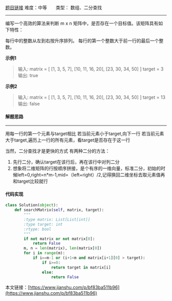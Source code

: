  [题目链接](https://leetcode-cn.com/problems/search-a-2d-matrix/)
难度：中等         &nbsp;&nbsp;&nbsp;&nbsp;&nbsp;&nbsp;类型：  数组、二分查找
***
 编写一个高效的算法来判断 m x n 矩阵中，是否存在一个目标值。该矩阵具有如下特性：

每行中的整数从左到右按升序排列。
每行的第一个整数大于前一行的最后一个整数。
 
**示例1**
> 输入:
matrix = [
  [1,   3,  5,  7],
  [10, 11, 16, 20],
  [23, 30, 34, 50]
]
target = 3
输出: true

**示例2**
>输入:
matrix = [
  [1,   3,  5,  7],
  [10, 11, 16, 20],
  [23, 30, 34, 50]
]
target = 13
输出: false

#### 解题思路
***
用每一行的第一个元素与target相比
若当前元素小于target,向下一行
若当前元素大于target,遍历上一行的所有元素，看target是否存在于这一行

当然，二分查找才是更快的方式
有两种二分的方法：
1. 先行二分，确认target在该行后，再在该行中对列二分
2. 想象将二维矩阵的行按顺序拼接，是个有序的一维向量，标准二分，初始的时候left=0,right=n*m-1,mid=（left+right）/2,记得换回二维坐标去取元素值再和target比较就行


#### 代码实现
```python
class Solution(object):
    def searchMatrix(self, matrix, target):
        """
        :type matrix: List[List[int]]
        :type target: int
        :rtype: bool
        """
        if not matrix or not matrix[0]:
            return False
        m, n = len(matrix), len(matrix[0])
        for i in range(m):
            if i==m-1 or (i+1<m and matrix[i+1][0] > target):
                if i>=0:
                    return target in matrix[i]
                else:
                    return False
```

本文链接：[https://www.jianshu.com/p/bf83ba511b96](https://www.jianshu.com/p/bf83ba511b96)
